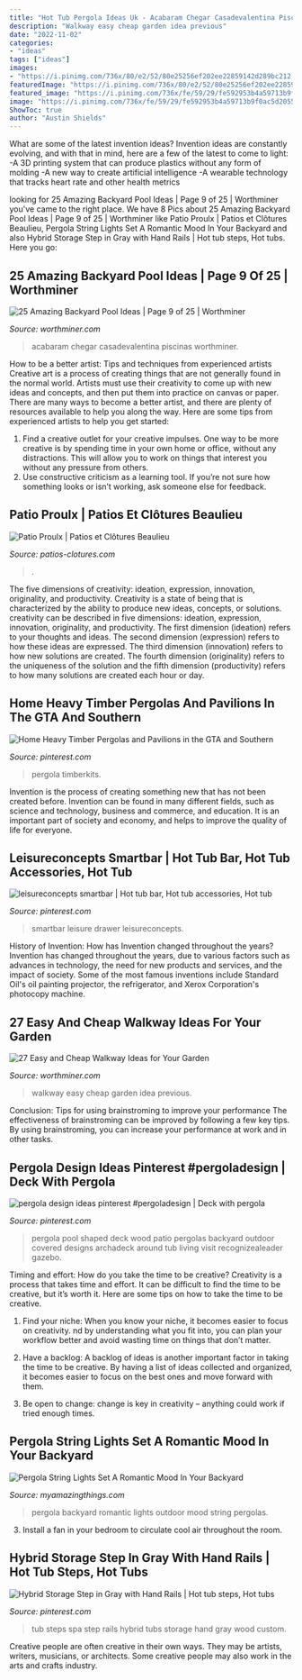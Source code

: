 ```yaml
---
title: "Hot Tub Pergola Ideas Uk - Acabaram Chegar Casadevalentina Piscinas Worthminer"
description: "Walkway easy cheap garden idea previous"
date: "2022-11-02"
categories:
- "ideas"
tags: ["ideas"]
images:
- "https://i.pinimg.com/736x/80/e2/52/80e25256ef202ee22859142d289bc212.jpg"
featuredImage: "https://i.pinimg.com/736x/80/e2/52/80e25256ef202ee22859142d289bc212.jpg"
featured_image: "https://i.pinimg.com/736x/fe/59/29/fe592953b4a59713b9f0ac5d2055c833--spa.jpg"
image: "https://i.pinimg.com/736x/fe/59/29/fe592953b4a59713b9f0ac5d2055c833--spa.jpg"
ShowToc: true
author: "Austin Shields"
---
```



What are some of the latest invention ideas?
Invention ideas are constantly evolving, and with that in mind, here are a few of the latest to come to light: 
-A 3D printing system that can produce plastics without any form of molding 
-A new way to create artificial intelligence 
-A wearable technology that tracks heart rate and other health metrics

	

		
looking for 25 Amazing Backyard Pool Ideas | Page 9 of 25 | Worthminer you've came to the right place. We have 8 Pics about 25 Amazing Backyard Pool Ideas | Page 9 of 25 | Worthminer like Patio Proulx | Patios et Clôtures Beaulieu, Pergola String Lights Set A Romantic Mood In Your Backyard and also Hybrid Storage Step in Gray with Hand Rails | Hot tub steps, Hot tubs. Here you go:
		
    
## 25 Amazing Backyard Pool Ideas | Page 9 Of 25 | Worthminer

<img loading=lazy src="https://worthminer.com/wp-content/uploads/2018/07/Pool-9.jpg" onerror="this.onerror=null;this.src='https://tse2.mm.bing.net/th?id=OIP.2g8YqHm7d-GOaQdQVQbFfwHaLG&amp;pid=15.1';" alt="25 Amazing Backyard Pool Ideas | Page 9 of 25 | Worthminer">

_Source: worthminer.com_

>acabaram chegar casadevalentina piscinas worthminer. 

	

How to be a better artist: Tips and techniques from experienced artists
Creative art is a process of creating things that are not generally found in the normal world. Artists must use their creativity to come up with new ideas and concepts, and then put them into practice on canvas or paper. There are many ways to become a better artist, and there are plenty of resources available to help you along the way. Here are some tips from experienced artists to help you get started: 
1. Find a creative outlet for your creative impulses. One way to be more creative is by spending time in your own home or office, without any distractions. This will allow you to work on things that interest you without any pressure from others. 
2. Use constructive criticism as a learning tool. If you’re not sure how something looks or isn’t working, ask someone else for feedback.

    
## Patio Proulx | Patios Et Clôtures Beaulieu

<img loading=lazy src="https://www.patios-clotures.com/wp-content/uploads/2014/02/IMG_05971.jpg" onerror="this.onerror=null;this.src='https://tse3.mm.bing.net/th?id=OIP.Sx5Yeb9psXtH9jNZ7zeDHwHaEi&amp;pid=15.1';" alt="Patio Proulx | Patios et Clôtures Beaulieu">

_Source: patios-clotures.com_

>. 

	

The five dimensions of creativity: ideation, expression, innovation, originality, and productivity.
Creativity is a state of being that is characterized by the ability to produce new ideas, concepts, or solutions. creativity can be described in five dimensions: ideation, expression, innovation, originality, and productivity. The first dimension (ideation) refers to your thoughts and ideas. The second dimension (expression) refers to how these ideas are expressed. The third dimension (innovation) refers to how new solutions are created. The fourth dimension (originality) refers to the uniqueness of the solution and the fifth dimension (productivity) refers to how many solutions are created each hour or day.

    
## Home Heavy Timber Pergolas And Pavilions In The GTA And Southern

<img loading=lazy src="https://i.pinimg.com/736x/de/76/8c/de768cbcd8ada70a1402e7aa952f3282.jpg" onerror="this.onerror=null;this.src='https://tse1.mm.bing.net/th?id=OIP.K6ulAL7aeubm8GPOgB_RFAHaJ3&amp;pid=15.1';" alt="Home Heavy Timber Pergolas and Pavilions in the GTA and Southern">

_Source: pinterest.com_

>pergola timberkits. 

	

Invention is the process of creating something new that has not been created before. Invention can be found in many different fields, such as science and technology, business and commerce, and education. It is an important part of society and economy, and helps to improve the quality of life for everyone.

    
## Leisureconcepts Smartbar | Hot Tub Bar, Hot Tub Accessories, Hot Tub

<img loading=lazy src="https://i.pinimg.com/736x/80/e2/52/80e25256ef202ee22859142d289bc212.jpg" onerror="this.onerror=null;this.src='https://tse4.mm.bing.net/th?id=OIP.d_0EaK9ccRr7rEmj8mQArQHaLL&amp;pid=15.1';" alt="leisureconcepts smartbar | Hot tub bar, Hot tub accessories, Hot tub">

_Source: pinterest.com_

>smartbar leisure drawer leisureconcepts. 

	

History of Invention: How has Invention changed throughout the years?
Invention has changed throughout the years, due to various factors such as advances in technology, the need for new products and services, and the impact of society. Some of the most famous inventions include Standard Oil's oil painting projector, the refrigerator, and Xerox Corporation's photocopy machine.

    
## 27 Easy And Cheap Walkway Ideas For Your Garden

<img loading=lazy src="https://worthminer.com/wp-content/uploads/2015/06/Easy-walkway-idea-26.jpg" onerror="this.onerror=null;this.src='https://tse3.mm.bing.net/th?id=OIP.qcZlt-Cx7tZYxb1yu_BvpAHaJ3&amp;pid=15.1';" alt="27 Easy and Cheap Walkway Ideas for Your Garden">

_Source: worthminer.com_

>walkway easy cheap garden idea previous. 

	

Conclusion: Tips for using brainstroming to improve your performance
The effectiveness of brainstroming can be improved by following a few key tips. By using brainstroming, you can increase your performance at work and in other tasks.

    
## Pergola Design Ideas Pinterest #pergoladesign | Deck With Pergola

<img loading=lazy src="https://i.pinimg.com/736x/73/90/49/7390490927c183eb684f7334d5ed3895.jpg" onerror="this.onerror=null;this.src='https://tse2.mm.bing.net/th?id=OIP.tLq0GbnmJApz_dVJ-A2BKwHaFY&amp;pid=15.1';" alt="pergola design ideas pinterest #pergoladesign | Deck with pergola">

_Source: pinterest.com_

>pergola pool shaped deck wood patio pergolas backyard outdoor covered designs archadeck around tub living visit recognizealeader gazebo. 

	

Timing and effort: How do you take the time to be creative?
Creativity is a process that takes time and effort. It can be difficult to find the time to be creative, but it’s worth it. Here are some tips on how to take the time to be creative.
1. Find your niche: When you know your niche, it becomes easier to focus on creativity. nd by understanding what you fit into, you can plan your workflow better and avoid wasting time on things that don’t matter.

2. Have a backlog: A backlog of ideas is another important factor in taking the time to be creative. By having a list of ideas collected and organized, it becomes easier to focus on the best ones and move forward with them.

3. Be open to change: change is key in creativity – anything could work if tried enough times.

    
## Pergola String Lights Set A Romantic Mood In Your Backyard

<img loading=lazy src="http://myamazingthings.com/wp-content/uploads/2017/05/outdoor-living-spaces-pergolas-stoltzfus-outdoor-living-easton-.jpg" onerror="this.onerror=null;this.src='https://tse1.mm.bing.net/th?id=OIP.5CiivjDLQ5l8xcpaM8iyCAHaFj&amp;pid=15.1';" alt="Pergola String Lights Set A Romantic Mood In Your Backyard">

_Source: myamazingthings.com_

>pergola backyard romantic lights outdoor mood string pergolas. 

	

3. Install a fan in your bedroom to circulate cool air throughout the room.

    
## Hybrid Storage Step In Gray With Hand Rails | Hot Tub Steps, Hot Tubs

<img loading=lazy src="https://i.pinimg.com/736x/fe/59/29/fe592953b4a59713b9f0ac5d2055c833--spa.jpg" onerror="this.onerror=null;this.src='https://tse3.mm.bing.net/th?id=OIP.gu44wC8J4Rte5wkPzfQYOwHaKJ&amp;pid=15.1';" alt="Hybrid Storage Step in Gray with Hand Rails | Hot tub steps, Hot tubs">

_Source: pinterest.com_

>tub steps spa step rails hybrid tubs storage hand gray wood custom. 

	

Creative people are often creative in their own ways. They may be artists, writers, musicians, or architects. Some creative people may also work in the arts and crafts industry.

